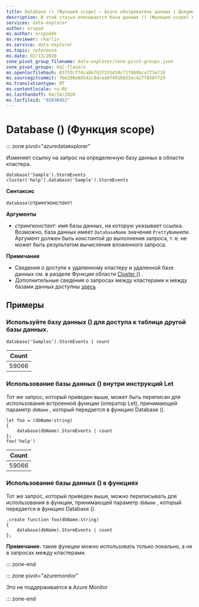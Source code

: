 ```yaml
---
title: Database () (Функция scope) — Azure обозреватель данных | Документация Майкрософт
description: В этой статье описывается база данных () (Функция scope) в обозреватель данных Azure.
services: data-explorer
author: orspod
ms.author: orspodek
ms.reviewer: rkarlin
ms.service: data-explorer
ms.topic: reference
ms.date: 02/13/2020
zone_pivot_group_filename: data-explorer/zone-pivot-groups.json
zone_pivot_groups: kql-flavors
ms.openlocfilehash: 03753cf7dcabb7637335d3dc71f0b9bca773e710
ms.sourcegitcommit: fbe298e88542c0dcea0f491bb53ac427f850f729
ms.translationtype: MT
ms.contentlocale: ru-RU
ms.lasthandoff: 04/24/2020
ms.locfileid: "82030452"
---
```

# <a name="database-scope-function"></a>Database () (Функция scope)

::: zone pivot="azuredataexplorer"

Изменяет ссылку на запрос на определенную базу данных в области кластера. 

```kusto
database('Sample').StormEvents
cluster('help').database('Sample').StormEvents
```

**Синтаксис**

`database(`*стрингконстант*`)`

**Аргументы**

* *стрингконстант*: имя базы данных, на которую указывает ссылка. Возможно, база данных имеет `DatabaseName` значение `PrettyName`или. Аргумент должен быть _константой_ до выполнения запроса, т. е. не может быть результатом вычисления вложенного запроса.

**Примечания**

* Сведения о доступе к удаленному кластеру и удаленной базе данных см. в разделе Функция области [Cluster ()](clusterfunction.md) .
* Дополнительные сведения о запросах между кластерами и между базами данных доступны [здесь](cross-cluster-or-database-queries.md)

## <a name="examples"></a>Примеры

### <a name="use-database-to-access-table-of-other-database"></a>Используйте базу данных () для доступа к таблице другой базы данных. 

```kusto
database('Samples').StormEvents | count
```

|Count|
|---|
|59066|

### <a name="use-database-inside-let-statements"></a>Использование базы данных () внутри инструкций Let 

Тот же запрос, который приведен выше, может быть переписан для использования встроенной функции (оператор Let), принимающей параметр `dbName` , который передается в функцию Database ().

```kusto
let foo = (dbName:string)
{
    database(dbName).StormEvents | count
};
foo('help')
```

|Count|
|---|
|59066|

### <a name="use-database-inside-functions"></a>Использование базы данных () в функциях 

Тот же запрос, который приведен выше, можно переписывать для использования в функции, принимающей параметр `dbName` , который передается в функцию Database ().

```kusto
.create function foo(dbName:string)
{
    database(dbName).StormEvents | count
};
```

**Примечание.** такие функции можно использовать только локально, а не в запросах между кластерами.

::: zone-end

::: zone pivot="azuremonitor"

Это не поддерживается в Azure Monitor

::: zone-end
